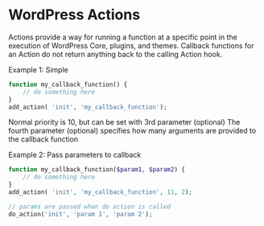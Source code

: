 # WordPress Actions

Actions provide a way for running a function at a specific point in the execution of WordPress Core, plugins, and themes.
Callback functions for an Action do not return anything back to the calling Action hook.

Example 1: Simple

```php
function my_callback_function() {
    // do something here
}
add_action( 'init', 'my_callback_function');
```

Normal priority is 10, but can be set with 3rd parameter (optional)
The fourth parameter (optional) specifies how many arguments are provided to the callback function

Example 2: Pass parameters to callback

```php
function my_callback_function($param1, $param2) {
    // do something here
}
add_action( 'init', 'my_callback_function', 11, 2);

// params are passed when do action is called
do_action('init', 'param 1', 'param 2');
```
